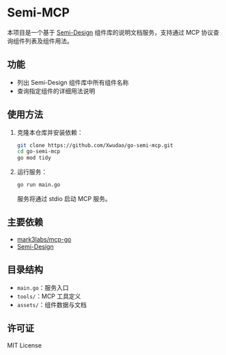 # Semi-MCP

本项目是一个基于 [Semi-Design](https://semi.design/) 组件库的说明文档服务，支持通过 MCP 协议查询组件列表及组件用法。

## 功能

- 列出 Semi-Design 组件库中所有组件名称
- 查询指定组件的详细用法说明

## 使用方法

1. 克隆本仓库并安装依赖：

   ```bash
   git clone https://github.com/Xwudao/go-semi-mcp.git
   cd go-semi-mcp
   go mod tidy
   ```

2. 运行服务：

   ```bash
   go run main.go
   ```

   服务将通过 stdio 启动 MCP 服务。

## 主要依赖

- [mark3labs/mcp-go](https://github.com/mark3labs/mcp-go)
- [Semi-Design](https://semi.design/)

## 目录结构

- `main.go`：服务入口
- `tools/`：MCP 工具定义
- `assets/`：组件数据与文档

## 许可证

MIT License
